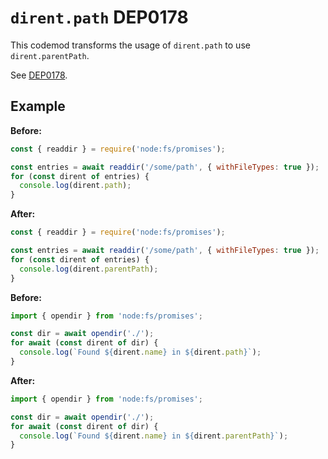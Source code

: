 # `dirent.path` DEP0178

This codemod transforms the usage of `dirent.path` to use `dirent.parentPath`.

See [DEP0178](https://nodejs.org/api/deprecations.html#DEP0178).

## Example

**Before:**

```js
const { readdir } = require('node:fs/promises');

const entries = await readdir('/some/path', { withFileTypes: true });
for (const dirent of entries) {
  console.log(dirent.path);
}
```

**After:**

```js
const { readdir } = require('node:fs/promises');

const entries = await readdir('/some/path', { withFileTypes: true });
for (const dirent of entries) {
  console.log(dirent.parentPath);
}
```

**Before:**

```js
import { opendir } from 'node:fs/promises';

const dir = await opendir('./');
for await (const dirent of dir) {
  console.log(`Found ${dirent.name} in ${dirent.path}`);
}
```

**After:**

```js
import { opendir } from 'node:fs/promises';

const dir = await opendir('./');
for await (const dirent of dir) {
  console.log(`Found ${dirent.name} in ${dirent.parentPath}`);
}
```

